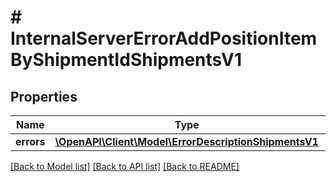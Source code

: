 # # InternalServerErrorAddPositionItemByShipmentIdShipmentsV1

## Properties

Name | Type | Description | Notes
------------ | ------------- | ------------- | -------------
**errors** | [**\OpenAPI\Client\Model\ErrorDescriptionShipmentsV1**](ErrorDescriptionShipmentsV1.md) |  | [optional]

[[Back to Model list]](../../README.md#models) [[Back to API list]](../../README.md#endpoints) [[Back to README]](../../README.md)
